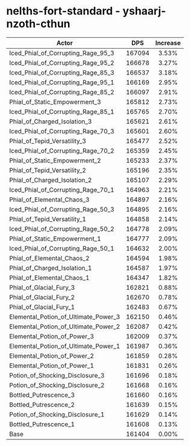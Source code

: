 # nelths-fort-standard - yshaarj-nzoth-cthun
| Actor | DPS | Increase |
|---|:---:|:---:|
|Iced_Phial_of_Corrupting_Rage_95_3|167094|3.53%|
|Iced_Phial_of_Corrupting_Rage_95_2|166678|3.27%|
|Iced_Phial_of_Corrupting_Rage_85_3|166537|3.18%|
|Iced_Phial_of_Corrupting_Rage_95_1|166169|2.95%|
|Iced_Phial_of_Corrupting_Rage_85_2|166097|2.91%|
|Phial_of_Static_Empowerment_3|165812|2.73%|
|Iced_Phial_of_Corrupting_Rage_85_1|165765|2.70%|
|Phial_of_Charged_Isolation_3|165621|2.61%|
|Iced_Phial_of_Corrupting_Rage_70_3|165601|2.60%|
|Phial_of_Tepid_Versatility_3|165477|2.52%|
|Iced_Phial_of_Corrupting_Rage_70_2|165359|2.45%|
|Phial_of_Static_Empowerment_2|165233|2.37%|
|Phial_of_Tepid_Versatility_2|165196|2.35%|
|Phial_of_Charged_Isolation_2|165107|2.29%|
|Iced_Phial_of_Corrupting_Rage_70_1|164963|2.21%|
|Phial_of_Elemental_Chaos_3|164897|2.16%|
|Iced_Phial_of_Corrupting_Rage_50_3|164895|2.16%|
|Phial_of_Tepid_Versatility_1|164858|2.14%|
|Iced_Phial_of_Corrupting_Rage_50_2|164778|2.09%|
|Phial_of_Static_Empowerment_1|164777|2.09%|
|Iced_Phial_of_Corrupting_Rage_50_1|164632|2.00%|
|Phial_of_Elemental_Chaos_2|164594|1.98%|
|Phial_of_Charged_Isolation_1|164587|1.97%|
|Phial_of_Elemental_Chaos_1|164347|1.82%|
|Phial_of_Glacial_Fury_3|162821|0.88%|
|Phial_of_Glacial_Fury_2|162670|0.78%|
|Phial_of_Glacial_Fury_1|162483|0.67%|
|Elemental_Potion_of_Ultimate_Power_3|162150|0.46%|
|Elemental_Potion_of_Ultimate_Power_2|162087|0.42%|
|Elemental_Potion_of_Power_3|162009|0.37%|
|Elemental_Potion_of_Ultimate_Power_1|161987|0.36%|
|Elemental_Potion_of_Power_2|161859|0.28%|
|Elemental_Potion_of_Power_1|161831|0.26%|
|Potion_of_Shocking_Disclosure_3|161696|0.18%|
|Potion_of_Shocking_Disclosure_2|161668|0.16%|
|Bottled_Putrescence_3|161660|0.16%|
|Bottled_Putrescence_2|161639|0.15%|
|Potion_of_Shocking_Disclosure_1|161629|0.14%|
|Bottled_Putrescence_1|161608|0.13%|
|Base|161404|0.00%|
